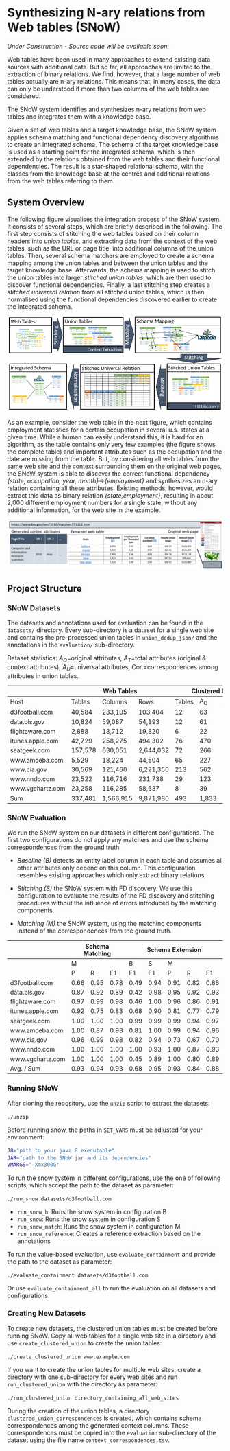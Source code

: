 # **S**ynthesizing **N**-ary relations fr**o**m **W**eb tables (SNoW)

*Under Construction - Source code will be available soon.*

Web tables have been used in many approaches to extend existing data sources with additional data. 
But so far, all approaches are limited to the extraction of binary relations. 
We find, however, that a large number of web tables actually are n-ary relations. 
This means that, in many cases, the data can only be understood if more than two columns of the web tables are considered.

The SNoW system identifies and synthesizes n-ary relations from web tables and integrates them with a knowledge base.

Given a set of web tables and a target knowledge base, the SNoW system applies schema matching and functional dependency discovery algorithms to create an integrated schema.
The schema of the target knowledge base is used as a starting point for the integrated schema, which is then extended by the relations obtained from the web tables and their functional dependencies.
The result is a star-shaped relational schema, with the classes from the knowledge base at the centres and additional relations from the web tables referring to them.

## System Overview

The following figure visualises the integration process of the SNoW system.
It consists of several steps, which are briefly described in the following.
The first step consists of stitching the web tables based on their column headers into *union tables*, and extracting data from the context of the web tables, such as the URL or page title, into additional columns of the union tables.
Then, several schema matchers are employed to create a schema mapping among the union tables and between the union tables and the target knowledge base.
Afterwards, the schema mapping is used to stitch the union tables into larger *stitched union tables*, which are then used to discover functional dependencies.
Finally, a last stitching step creates a *stitched universal relation* from all stitched union tables, which is then normalised using the functional dependencies discovered earlier to create the integrated schema.

![SNoW Process Overview](/img/overview.PNG)

As an example, consider the web table in the next figure, which contains employment statistics for a certain occupation in several u.s. states at a given time.
While a human can easily understand this, it is hard for an algorithm, as the table contains only very few examples (the figure shows the complete table) and important attributes such as the occupation and the date are missing from the table.
But, by considering all web tables from the same web site and the context surrounding them on the original web pages, the SNoW system is able to discover the correct functional dependency *\{state, occupation, year, month\}&rarr;\{employment\}* and synthesizes an n-ary relation containing all these attributes.
Existing methods, however, would extract this data as binary relation *\{state,employment\}*, resulting in about 2\,000 different employment numbers for a single state, without any additional information, for the web site in the example.

![Example Web Table](/img/example_table.PNG)

## Project Structure

### SNoW Datasets

The datasets and annotations used for evaluation can be found in the `datasets/` directory.
Every sub-directory is a dataset for a single web site and contains the pre-processed union tables in `union_dedup_json/` and the annotations in the `evaluation/` sub-directory.

Dataset statistics: $A_O$=original attributes, $A_T$=total attributes (original \& context attributes), $A_U$=universal attributes, Cor.=correspondences among attributes in union tables.

<table>
<thead><tr><th></th><th colspan=3>Web Tables</th><th colspan=4>Clustered Union Tables</th><th colspan=4>Annotation</th></tr></thead><tbody>
 <tr><td>Host</td><td>Tables</td><td>Columns</td><td>Rows</td><td>Tables</td><td>A<sub>O</sub></td><td>A<sub>T</sub></td><td>Rows</td><td>Classes</td><td>A<sub>U</sub></td><td>Cor.</td><td>FDs</td></tr>
 <tr><td>d3football.com</td><td> 40,584   </td><td> 233,105   </td><td> 103,404   </td><td> 12   </td><td> 63   </td><td> 145   </td><td> 11,731   </td><td>2</td><td>41</td><td> 473   </td><td>18</td></tr>
 <tr><td>data.bls.gov</td><td> 10,824   </td><td> 59,087   </td><td> 54,193   </td><td> 12   </td><td> 61   </td><td> 181   </td><td> 52,629   </td><td>1</td><td>51</td><td> 459   </td><td>12</td></tr>
 <tr><td>flightaware.com</td><td> 2,888   </td><td> 13,712   </td><td> 19,820   </td><td> 6   </td><td> 22   </td><td> 72   </td><td> 19,613   </td><td>1</td><td>35</td><td> 67   </td><td>13</td></tr>
 <tr><td>itunes.apple.com</td><td> 42,729   </td><td> 258,275   </td><td> 494,302   </td><td> 76   </td><td> 470   </td><td> 1,095   </td><td> 491,977   </td><td>1</td><td>59</td><td> 30,809   </td><td>6</td></tr>
 <tr><td>seatgeek.com</td><td> 157,578   </td><td> 630,051   </td><td> 2,644,032   </td><td> 72   </td><td> 266   </td><td> 714   </td><td> 300,106   </td><td>6</td><td>71</td><td> 17,542   </td><td>30</td></tr>
 <tr><td>www.amoeba.com</td><td> 5,529   </td><td> 18,224   </td><td> 44,504   </td><td> 65   </td><td> 227   </td><td> 712   </td><td> 32,898   </td><td>2</td><td>42</td><td> 18,433   </td><td>13</td></tr>
 <tr><td>www.cia.gov</td><td> 30,569   </td><td> 121,460   </td><td> 6,221,350   </td><td> 213   </td><td> 562   </td><td> 2,225   </td><td> 70,809   </td><td>1</td><td>323</td><td> 182,833   </td><td>181</td></tr>
 <tr><td>www.nndb.com</td><td> 23,522   </td><td> 116,716   </td><td> 231,738   </td><td> 29   </td><td> 123   </td><td> 299   </td><td> 229,445   </td><td>6</td><td>29</td><td> 3,403   </td><td>10</td></tr>
 <tr><td>www.vgchartz.com</td><td> 23,258   </td><td> 116,285   </td><td> 58,637   </td><td> 8   </td><td> 39   </td><td> 87   </td><td> 33,715   </td><td>1</td><td>36</td><td> 140   </td><td>13</td></tr>
 <tr><td>Sum</td><td> 337,481   </td><td> 1,566,915   </td><td> 9,871,980   </td><td> 493   </td><td> 1,833   </td><td> 5,530   </td><td> 1,242,923   </td><td>14</td><td>687</td><td> 254,159   </td><td>296</td></tr>
</tbody></table>

### SNoW Evaluation

We run the SNoW system on our datasets in different configurations.
The first two configurations do not apply any matchers and use the schema correspondences from the ground truth.

- *Baseline (B)* detects an entity label column in each table and assumes all other attributes only depend on this column. 
This configuration resembles existing approaches which only extract binary relations.

- *Stitching (S)* the SNoW system with FD discovery.
We use this configuration to evaluate the results of the FD discovery and stitching procedures without the influence of errors introduced by the matching components.

- *Matching (M)* the SNoW system, using the matching components instead of the correspondences from the ground truth.

<table>
<thead><tr><th></th><th colspan=3>Schema Matching </th><th colspan=5>Schema Extension</th><th colspan=4>Reference</th></tr></thead><tbody>
 <tr><td>&nbsp;</td><td colspan=3>M</td><td>B</td><td>S</td><td colspan=3>M</td><td>&nbsp;</td><td>&nbsp;</td><td>&nbsp;</td></tr>
 <tr><td>&nbsp;</td><td>P</td><td>R</td><td>F1</td><td>F1</td><td>F1</td><td>P</td><td>R</td><td>F1</td><td>Cor.</td><td>Entities</td><td>Tuples</td><td>Values</td></tr>
 <tr><td>d3football.com</td><td>0.66</td><td>0.95</td><td>0.78</td><td>0.49</td><td>0.94</td><td>0.91</td><td>0.82</td><td>0.86</td><td>1.39E+09</td><td>2,766</td><td>40,011</td><td>150,129</td></tr>
 <tr><td>data.bls.gov</td><td>0.87</td><td>0.92</td><td>0.89</td><td>0.42</td><td>0.98</td><td>0.95</td><td>0.92</td><td>0.93</td><td>4.21E+08</td><td>57</td><td>217,588</td><td>1,038,019</td></tr>
 <tr><td>flightaware.com</td><td>0.97</td><td>0.99</td><td>0.98</td><td>0.46</td><td>1.00</td><td>0.96</td><td>0.86</td><td>0.91</td><td>2.56E+07</td><td>89</td><td>46,851</td><td>187,548</td></tr>
 <tr><td>itunes.apple.com</td><td>0.92</td><td>0.75</td><td>0.83</td><td>0.68</td><td>0.90</td><td>0.81</td><td>0.77</td><td>0.79</td><td>8.94E+09</td><td>265,431</td><td>1,703,654</td><td>6,788,752</td></tr>
 <tr><td>seatgeek.com</td><td>1.00</td><td>1.00</td><td>1.00</td><td>0.99</td><td>0.99</td><td>0.99</td><td>0.94</td><td>0.97</td><td>4.95E+10</td><td>30,152</td><td>55,044</td><td>133,918</td></tr>
 <tr><td>www.amoeba.com</td><td>1.00</td><td>0.87</td><td>0.93</td><td>0.81</td><td>1.00</td><td>0.99</td><td>0.94</td><td>0.96</td><td>8.57E+07</td><td>23,348</td><td>61,658</td><td>222,481</td></tr>
 <tr><td>www.cia.gov</td><td>0.96</td><td>0.99</td><td>0.98</td><td>0.82</td><td>0.94</td><td>0.73</td><td>0.67</td><td>0.70</td><td>1.88E+09</td><td>267</td><td>48,076</td><td>131,014</td></tr>
 <tr><td>www.nndb.com</td><td>1.00</td><td>1.00</td><td>1.00</td><td>1.00</td><td>0.93</td><td>1.00</td><td>0.87</td><td>0.93</td><td>1.35E+09</td><td>40,003</td><td>133,848</td><td>343,476</td></tr>
 <tr><td>www.vgchartz.com</td><td>1.00</td><td>1.00</td><td>1.00</td><td>0.45</td><td>0.89</td><td>1.00</td><td>0.80</td><td>0.89</td><td>1.62E+09</td><td>11,711</td><td>108,066</td><td>396,959</td></tr>
 <tr><td>Avg. / Sum</td><td>0.93</td><td>0.94</td><td>0.93</td><td>0.68</td><td>0.95</td><td>0.93</td><td>0.84</td><td>0.88</td><td>6.52E+10</td><td>373,824</td><td>2,414,796</td><td>9,392,296</td></tr>
</tbody></table>

### Running SNoW

After cloning the repository, use the `unzip` script to extract the datasets:

`./unzip`

Before running snow, the paths in `SET_VARS` must be adjusted for your environment:

```bash
J8="path to your java 8 executable"
JAR="path to the SNoW jar and its dependencies"
VMARGS="-Xmx300G"
```

To run the snow system in different configurations, use the one of following scripts, which accept the path to the dataset as parameter:

`./run_snow datasets/d3football.com`

- `run_snow_b`: Runs the snow system in configuration B
- `run_snow`: Runs the snow system in configuration S
- `run_snow_match`: Runs the snow system in configuration M
- `run_snow_reference`: Creates a reference extraction based on the annotations

To run the value-based evaluation, use `evaluate_containment` and provide the path to the dataset as parameter:

`./evaluate_containment datasets/d3football.com`

Or use `evaluate_containment_all` to run the evaluation on all datasets and configurations.

### Creating New Datasets

To create new datasets, the clustered union tables must be created before running SNoW. Copy all web tables for a single web site in a directory and use `create_clustered_union` to create the union tables:

`./create_clustered_union www.example.com`

If you want to create the union tables for multiple web sites, create a directory with one sub-directory for every web sites and run `run_clustered_union` with the directory as parameter:

`./run_clustered_union directory_containing_all_web_sites`

During the creation of the union tables, a directory `clustered_union_correspondences` is created, which contains schema correspondences among the generated context columns. These correspondences must be copied into the `evaluation` sub-directory of the dataset using the file name `context_correspondences.tsv`.
